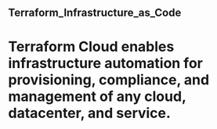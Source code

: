 ## Terraform_Infrastructure_as_Code

# Terraform Cloud enables infrastructure automation for provisioning, compliance, and management of any cloud, datacenter, and service.
